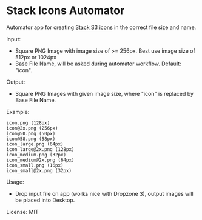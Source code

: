 # Stack Icons Automator
Automator app for creating [Stack S3 icons](https://github.com/yourhead/s3/wiki/Icons) in the correct file size and name.

Input:
- Square PNG Image with image size of >= 256px. Best use image size of 512px or 1024px
- Base File Name, will be asked during automator workflow. Default: "icon".

Output:
- Square PNG Images with given image size, where "icon" is replaced by Base File Name.

Example:
```
icon.png (128px)
icon@2x.png (256px)
icon@50.png (50px)
icon@58.png (58px)
icon_large.png (64px)
icon_large@2x.png (128px)
icon_medium.png (32px)
icon_medium@2x.png (64px)
icon_small.png (16px)
icon_small@2x.png (32px)
```

Usage:
- Drop input file on app (works nice with Dropzone 3), output images will be placed into Desktop.

License:
MIT